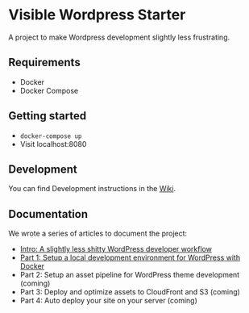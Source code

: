 # Visible Wordpress Starter

A project to make Wordpress development slightly less frustrating.

## Requirements

- Docker
- Docker Compose

## Getting started

- `docker-compose up`
- Visit localhost:8080

## Development

You can find Development instructions in the [Wiki](https://github.com/visiblevc/wordpress-starter/wiki/Development).

## Documentation

We wrote a series of articles to document the project:

- [Intro: A slightly less shitty WordPress developer workflow](https://visible.vc/engineering/wordpress-developer-workflow/)
- [Part 1: Setup a local development environment for WordPress with Docker](https://visible.vc/engineering/docker-environment-for-wordpress/)
- Part 2: Setup an asset pipeline for WordPress theme development (coming)
- Part 3: Deploy and optimize assets to CloudFront and S3 (coming)
- Part 4: Auto deploy your site on your server (coming)
